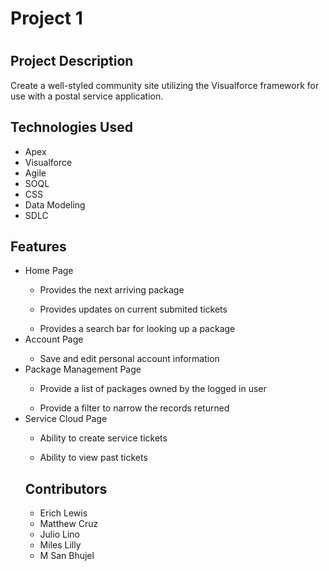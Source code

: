 <!DOCTYPE html>
<html>

<head>
</head>

<body>
<h1> Project 1 <h1>

<h2> Project Description </h2>
<p> Create a well-styled community site utilizing the Visualforce framework for use with a 
postal service application.</p>

<h2> Technologies Used </h2>
<ul>
<li> Apex </li>
<li> Visualforce </li>
<li> Agile </li>
<li> SOQL </li>
<li> CSS </li>
<li> Data Modeling </li>
<li> SDLC </li>
</ul>

<h2> Features </h2>
<ul>
<li> Home Page </li> 
<ul> <li> Provides the next arriving package </li> </ul>
<ul> <li> Provides updates on current submited tickets </li> </ul>
<ul> <li> Provides a search bar for looking up a package </li> </ul>
<li> Account Page </li>
<ul> <li> Save and edit personal account information </li> </ul>
<li> Package Management Page </li>
<ul> <li> Provide a list of packages owned by the logged in user </li> </ul>
<ul> <li> Provide a filter to narrow the records returned </li> </ul>
<li> Service Cloud Page </li>
<ul> <li> Ability to create service tickets </li> </ul>
<ul> <li> Ability to  view past tickets </li> </ul>

<h2> Contributors </h2>
<ul>
<li> Erich Lewis </li>
<li> Matthew Cruz </li>
<li> Julio Lino </li>
<li> Miles Lilly </li>
<li> M San Bhujel </li>

</ul>
</body>
